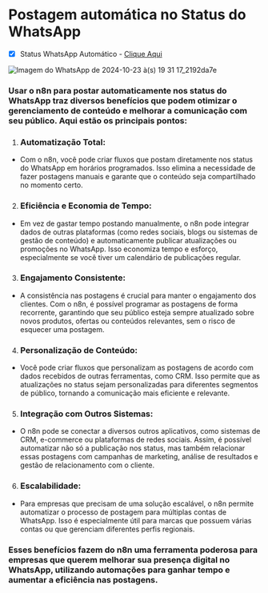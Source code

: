 # Postagem automática no Status do WhatsApp
- [x] Status WhatsApp Automático - [Clique Aqui](https://github.com/fleles324/n8n-Workflows/blob/main/Status-WhatsApp)

![Imagem do WhatsApp de 2024-10-23 à(s) 19 31 17_2192da7e](https://github.com/user-attachments/assets/4f9738c4-2abc-4e13-a112-514192ceb863)

### Usar o n8n para postar automaticamente nos status do WhatsApp traz diversos benefícios que podem otimizar o gerenciamento de conteúdo e melhorar a comunicação com seu público. Aqui estão os principais pontos:

1. ### Automatização Total:
- Com o n8n, você pode criar fluxos que postam diretamente nos status do WhatsApp em horários programados. Isso elimina a necessidade de fazer postagens manuais e garante que o conteúdo seja compartilhado no momento certo.

2. ### Eficiência e Economia de Tempo:
- Em vez de gastar tempo postando manualmente, o n8n pode integrar dados de outras plataformas (como redes sociais, blogs ou sistemas de gestão de conteúdo) e automaticamente publicar atualizações ou promoções no WhatsApp. Isso economiza tempo e esforço, especialmente se você tiver um calendário de publicações regular.

3. ### Engajamento Consistente:
- A consistência nas postagens é crucial para manter o engajamento dos clientes. Com o n8n, é possível programar as postagens de forma recorrente, garantindo que seu público esteja sempre atualizado sobre novos produtos, ofertas ou conteúdos relevantes, sem o risco de esquecer uma postagem.

4. ### Personalização de Conteúdo:
- Você pode criar fluxos que personalizam as postagens de acordo com dados recebidos de outras ferramentas, como CRM. Isso permite que as atualizações no status sejam personalizadas para diferentes segmentos de público, tornando a comunicação mais eficiente e relevante.

5. ### Integração com Outros Sistemas:
- O n8n pode se conectar a diversos outros aplicativos, como sistemas de CRM, e-commerce ou plataformas de redes sociais. Assim, é possível automatizar não só a publicação nos status, mas também relacionar essas postagens com campanhas de marketing, análise de resultados e gestão de relacionamento com o cliente.

6. ### Escalabilidade:
- Para empresas que precisam de uma solução escalável, o n8n permite automatizar o processo de postagem para múltiplas contas de WhatsApp. Isso é especialmente útil para marcas que possuem várias contas ou que gerenciam diferentes perfis regionais.

### Esses benefícios fazem do n8n uma ferramenta poderosa para empresas que querem melhorar sua presença digital no WhatsApp, utilizando automações para ganhar tempo e aumentar a eficiência nas postagens.

